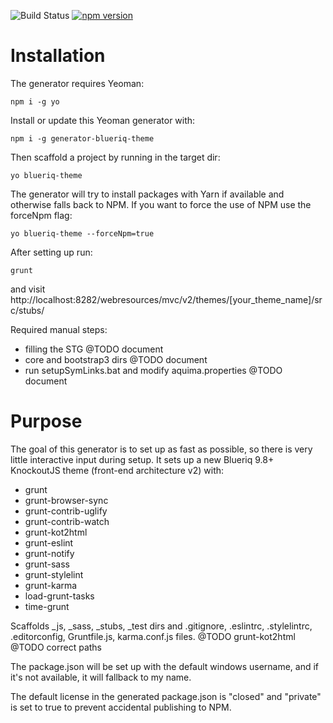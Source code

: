 ![Build Status](https://travis-ci.org/mdvanes/generator-blueriq-theme.svg?branch=master) [![npm version](https://badge.fury.io/js/generator-blueriq-theme.svg)](https://badge.fury.io/js/generator-blueriq-theme)

# Installation

The generator requires Yeoman:

```
npm i -g yo
```

Install or update this Yeoman generator with:

```
npm i -g generator-blueriq-theme
```
Then scaffold a project by running in the target dir:

```
yo blueriq-theme
```

The generator will try to install packages with Yarn if available and otherwise falls back to NPM. If you want to force the use of NPM use the forceNpm flag:

```
yo blueriq-theme --forceNpm=true
```

After setting up run:

```
grunt
```

and visit http://localhost:8282/webresources/mvc/v2/themes/[your_theme_name]/src/stubs/

Required manual steps:

* filling the STG @TODO document
* core and bootstrap3 dirs @TODO document
* run setupSymLinks.bat and modify aquima.properties @TODO document

# Purpose

The goal of this generator is to set up as fast as possible, so there is very little interactive input during setup. 
It sets up a new Blueriq 9.8+ KnockoutJS theme (front-end architecture v2) with:

* grunt
* grunt-browser-sync
* grunt-contrib-uglify
* grunt-contrib-watch
* grunt-kot2html
* grunt-eslint
* grunt-notify
* grunt-sass
* grunt-stylelint
* grunt-karma
* load-grunt-tasks
* time-grunt

Scaffolds \_js, \_sass, \_stubs, _test dirs and .gitignore, .eslintrc, .stylelintrc, .editorconfig, Gruntfile.js, karma.conf.js files.
@TODO grunt-kot2html
@TODO correct paths

The package.json will be set up with the default windows username, and if it's not available, it will fallback to my name. 

The default license in the generated package.json is "closed" and "private" is set to true to prevent accidental publishing to NPM.



